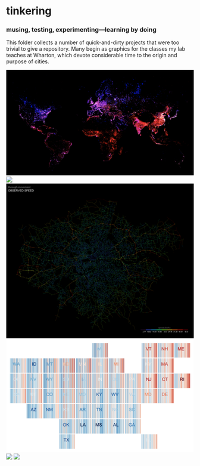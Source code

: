 # tinkering
### musing, testing, experimenting—learning by doing

This folder collects a number of quick-and-dirty projects that were too trivial to give a repository. Many begin as graphics for the classes my lab teaches at Wharton, which devote considerable time to the origin and purpose of cities.

![](viz/earth.png)
![](viz/race.gif)
![](viz/speed_gla.png)
![](viz/bars.png)
![](viz/urbanism/built.gif)
![](viz/combined)